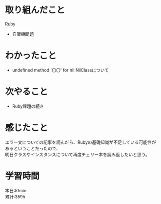 # 取り組んだこと       
Ruby
- 自販機問題
# わかったこと
- undefined method `〇〇' for nil:NilClassについて
# 次やること
- Ruby課題の続き
# 感じたこと
エラー文についての記事を読んだら、Rubyの基礎知識が不足している可能性があるということだったので、  
明日クラスやインスタンスについて再度チェリー本を読み返したいと思う。
# 学習時間  
本日:51min  
累計:359h
